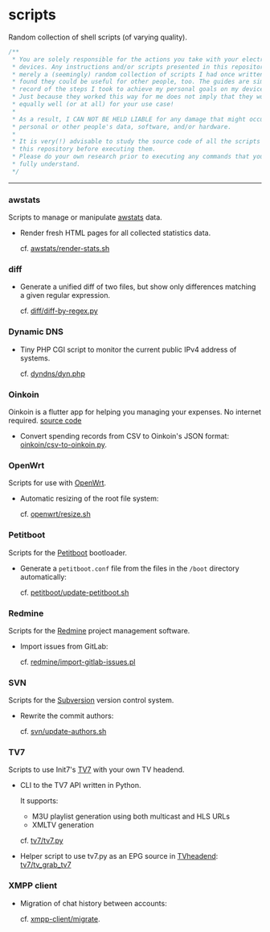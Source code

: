 # scripts

Random collection of shell scripts (of varying quality).

```c
/**
 * You are solely responsible for the actions you take with your electronic
 * devices. Any instructions and/or scripts presented in this repository are
 * merely a (seemingly) random collection of scripts I had once written and
 * found they could be useful for other people, too. The guides are simply a
 * record of the steps I took to achieve my personal goals on my device(s).
 * Just because they worked this way for me does not imply that they work
 * equally well (or at all) for your use case!
 *
 * As a result, I CAN NOT BE HELD LIABLE for any damage that might occur to your
 * personal or other people's data, software, and/or hardware.
 *
 * It is very(!) advisable to study the source code of all the scripts found in
 * this repository before executing them.
 * Please do your own research prior to executing any commands that you do not
 * fully understand.
 */
```

-----


### awstats

Scripts to manage or manipulate [awstats](https://www.awstats.org) data.

* Render fresh HTML pages for all collected statistics data.

  cf. [awstats/render-stats.sh](awstats/render-stats.sh)


### diff

* Generate a unified diff of two files, but show only differences matching a
  given regular expression.

  cf. [diff/diff-by-regex.py](diff/diff-by-regex.py)


### Dynamic DNS

* Tiny PHP CGI script to monitor the current public IPv4 address of systems.

  cf. [dyndns/dyn.php](dyndns/dyn.php)


### Oinkoin

Oinkoin is a flutter app for helping you managing your expenses. No internet required.
[source code](https://github.com/emavgl/oinkoin)

* Convert spending records from CSV to Oinkoin's JSON format:
  [oinkoin/csv-to-oinkoin.py](oinkoin/csv-to-oinkoin.py).


### OpenWrt

Scripts for use with [OpenWrt](https://www.openwrt.org).

* Automatic resizing of the root file system:

  cf. [openwrt/resize.sh](openwrt/README.resize.md)


### Petitboot

Scripts for the [Petitboot](https://open-power.github.io/petitboot/) bootloader.

* Generate a `petitboot.conf` file from the files in the `/boot` directory
  automatically:

  cf. [petitboot/update-petitboot.sh](petitboot/README.update-petitboot.md)


### Redmine

Scripts for the [Redmine](https://www.redmine.org) project management software.

* Import issues from GitLab:

  cf. [redmine/import-gitlab-issues.pl](redmine/import-gitlab-issues.pl)


### SVN

Scripts for the [Subversion](https://subversion.apache.org) version control
system.

* Rewrite the commit authors:

  cf. [svn/update-authors.sh](svn/update-authors.sh)

### TV7

Scripts to use Init7's [TV7](https://www.init7.net/en/tv/tv7/) with your own 
TV headend.

* CLI to the TV7 API written in Python.

  It supports:
  * M3U playlist generation using both multicast and HLS URLs
  * XMLTV generation

  cf. [tv7/tv7.py](tv7/tv7.py)

* Helper script to use tv7.py as an EPG source in [TVheadend](https://tvheadend.org/): [tv7/tv_grab_tv7](tv7/tv_grab_tv7)


### XMPP client

* Migration of chat history between accounts:

  cf. [xmpp-client/migrate](xmpp-client/migrate).
